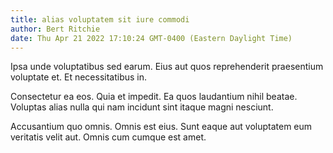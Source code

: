 ```yaml
---
title: alias voluptatem sit iure commodi
author: Bert Ritchie
date: Thu Apr 21 2022 17:10:24 GMT-0400 (Eastern Daylight Time)
---
```

Ipsa unde voluptatibus sed earum. Eius aut quos reprehenderit praesentium voluptate et. Et necessitatibus in.

 Consectetur ea eos. Quia et impedit. Ea quos laudantium nihil beatae. Voluptas alias nulla qui nam incidunt sint itaque magni nesciunt.

 Accusantium quo omnis. Omnis est eius. Sunt eaque aut voluptatem eum veritatis velit aut. Omnis cum cumque est amet.